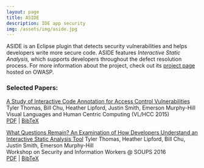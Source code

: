 ```yaml
---
layout: page
title: ASIDE
description: IDE app security
img: /assets/img/aside.jpg
---
```


ASIDE is an Eclipse plugin that detects security vulnerabilities and helps developers write more secure code. ASIDE features *Interactive Static Analysis,* which supports developers throughout the defect resolution process. For more information about the project, check out its [project page](https://www.owasp.org/index.php/OWASP_ASIDE_Project) hosted on OWASP.

### Selected Papers:
[A Study of Interactive Code Annotation for Access Control Vulnerabilities](http://www4.ncsu.edu/~jssmit11/Publications/VLHCC_2015_ASIDE.pdf)  
Tyler Thomas, Bill Chu, Heather Lipford, Justin Smith, Emerson Murphy-Hill  
Visual Languages and Human Centric Computing (VL/HCC 2015)  
[PDF](http://www4.ncsu.edu/~jssmit11/Publications/VLHCC_2015_ASIDE.pdf) | [BibTeX](http://www4.ncsu.edu/~jssmit11/projects/ASIDE/VLHCC_2015_ASIDE.bib)



[What Questions Remain? An Examination of How Developers Understand an Interactive Static Analysis Tool](http://www4.ncsu.edu/~jssmit11/Publications/WSIW_2016_ASIDE.pdf)
Tyler Thomas, Heather Lipford, Bill Chu, Justin Smith, Emerson Murphy-Hill  
Workshop on Security and Information Workers @ SOUPS 2016  
[PDF](http://www4.ncsu.edu/~jssmit11/Publications/WSIW_2016_ASIDE.pdf) | [BibTeX](http://www4.ncsu.edu/~jssmit11/projects/ASIDE/WSIW_2016_ASIDE.bib)


